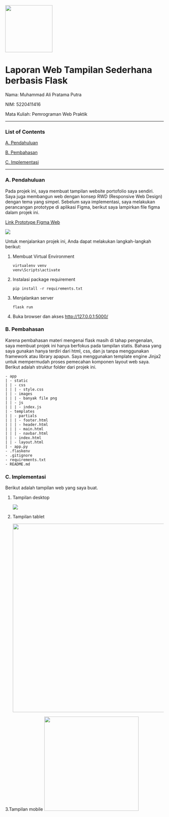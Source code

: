 <img src="https://i.ibb.co/VDdmzd5/ODcy-MEY5-Mk-Mt-REQy-Mi00-RDU3-LUI3-MEIt-NTZDNz-JFNUVGREMw.png" width="150" height="150"/>

# Laporan Web Tampilan Sederhana berbasis Flask

Nama: Muhammad Ali Pratama Putra

NIM: 5220411416

Mata Kuliah: Pemrograman Web Praktik

-------------------------------------------------

### List of Contents

<a href="#a-pendahuluan">A. Pendahuluan</a>

<a href="#b-pembahasan">B. Pembahasan</a>

<a href="#c-implementasi">C. Implementasi</a>

-------------------------------------------------

### A. Pendahuluan

Pada projek ini, saya membuat tampilan website portofolio saya sendiri. Saya juga membangun web dengan konsep RWD (Responsive Web Design) dengan tema yang simpel. Sebelum saya implementasi, saya melakukan perancangan prototype di aplikasi Figma, berikut saya lampirkan file figma dalam projek ini.

<a href="https://www.figma.com/file/Mbh2kumlnZbfrTJotSIqst/Portofolio-Sederhana?type=design&node-id=0%3A1&mode=design&t=uW1Aa42DbtnZ0zVO-1" target="_blank">Link Prototype Figma Web</a>

<img src="https://i.ibb.co/ypsgpYh/Screenshot-from-2023-10-19-07-32-24.png"/>



Untuk menjalankan projek ini, Anda dapat melakukan langkah-langkah berikut:

1. Membuat Virtual Environment

   ```
   virtualenv venv
   venv\Scripts\activate
   ```
2. Instalasi package requirement

   ```
   pip install -r requirements.txt
   ```
3. Menjalankan server

   ```
   flask run
   ```
4. Buka browser dan akses http://127.0.0.1:5000/
### B. Pembahasan
Karena pembahasan materi mengenai flask masih di tahap pengenalan, 
saya membuat projek ini hanya berfokus pada tampilan statis.
Bahasa yang saya gunakan hanya terdiri dari html, css, dan js tanpa
menggunakan framework atau library apapun. Saya menggunakan template
engine Jinja2 untuk mempermudah proses pemecahan komponen layout web saya.
Berikut adalah struktur folder dari projek ini.

```
- app
| - static
| | - css
| | | - style.css
| | - images
| | | - banyak file png
| | - js
| | | - index.js
| - templates
| | - partials
| | | - footer.html
| | | - header.html
| | | - main.html
| | | - navbar.html
| | - index.html
| | - layout.html
| - app.py
- .flaskenv
- .gitignore
- requirements.txt
- README.md
```
### C. Implementasi

Berikut adalah tampilan web yang saya buat.

1. Tampilan desktop
   
   <img src="https://i.ibb.co/zHXMdjn/Desktop.png"/>
   
2. Tampilan tablet
   
    <img src="https://i.ibb.co/1Txhb36/Tablet.png" width="600"/>
    
3.Tampilan mobile
    <img src="https://i.ibb.co/jDTT6HM/Mobile.png" width="300"/>
